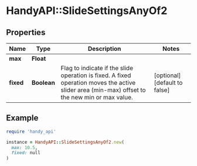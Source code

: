 # HandyAPI::SlideSettingsAnyOf2

## Properties

| Name | Type | Description | Notes |
| ---- | ---- | ----------- | ----- |
| **max** | **Float** |  |  |
| **fixed** | **Boolean** | Flag to indicate if the slide operation is fixed. A fixed operation moves the active slider area (min-max) offset to the new min or max value. | [optional][default to false] |

## Example

```ruby
require 'handy_api'

instance = HandyAPI::SlideSettingsAnyOf2.new(
  max: 10.5,
  fixed: null
)
```

